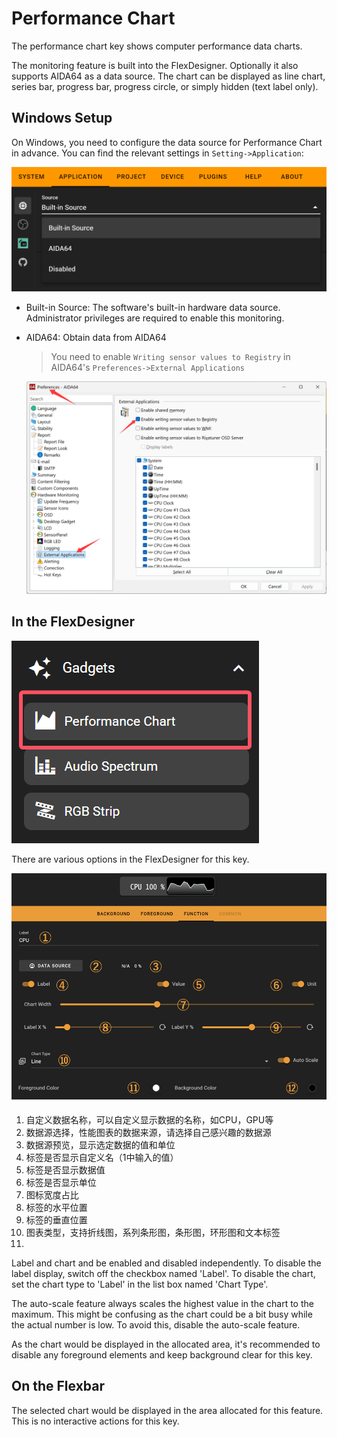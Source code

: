 # Performance Chart

The performance chart key shows computer performance data charts.

The monitoring feature is built into the FlexDesigner. Optionally it also supports AIDA64 as a data source. The chart can be displayed as line chart, series bar, progress bar, progress circle, or simply hidden (text label only).

## Windows Setup

On Windows, you need to configure the data source for Performance Chart in advance. You can find the relevant settings in `Setting->Application`:

![1743732409096](image/performance_chart/1743732409096.png)

- Built-in Source: The software's built-in hardware data source. Administrator privileges are required to enable this monitoring.
- AIDA64: Obtain data from AIDA64

  > You need to enable `Writing sensor values to Registry` in AIDA64's `Preferences->External Applications`
  >

  ![1743732830596](image/performance_chart/1743732830596.png)

## In the FlexDesigner

![1744719744654](image/performance_chart/1744719744654.png)

There are various options in the FlexDesigner for this key.

![1744719723760](image/performance_chart/1744719723760.png)

1. 自定义数据名称，可以自定义显示数据的名称，如CPU，GPU等
2. 数据源选择，性能图表的数据来源，请选择自己感兴趣的数据源
3. 数据源预览，显示选定数据的值和单位
4. 标签是否显示自定义名（1中输入的值）
5. 标签是否显示数据值
6. 标签是否显示单位
7. 图标宽度占比
8. 标签的水平位置
9. 标签的垂直位置
10. 图表类型，支持折线图，系列条形图，条形图，环形图和文本标签
11. 

Label and chart and be enabled and disabled independently. To disable the label display, switch off the checkbox named 'Label'. To disable the chart, set the chart type to 'Label' in the list box named 'Chart Type'.

The auto-scale feature always scales the highest value in the chart to the maximum. This might be confusing as the chart could be a bit busy while the actual number is low. To avoid this, disable the auto-scale feature.

As the chart would be displayed in the allocated area, it's recommended to disable any foreground elements and keep background clear for this key.

## On the Flexbar

The selected chart would be displayed in the area allocated for this feature. This is no interactive actions for this key.
